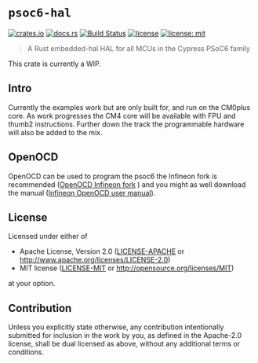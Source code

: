 # `psoc6-hal`

[![crates.io](https://img.shields.io/crates/v/psoc6-hal.svg)](https://crates.io/crates/psoc6-hal)
[![docs.rs](https://docs.rs/psoc6-hal/badge.svg)](https://docs.rs/psoc6-hal/)
[![Build Status](https://travis-ci.com/psoc-rs/psoc6-hal.svg?branch=master)](https://travis-ci.com/psoc-rs/psoc6-hal)
[![license](https://img.shields.io/badge/license-apache%202.0-blue.svg)](https://opensource.org/licenses/apache-2.0)
[![license: mit](https://img.shields.io/badge/license-mit-yellow.svg)](https://opensource.org/licenses/mit)

> A Rust embedded-hal HAL for all MCUs in the Cypress PSoC6 family

This crate is currently a WIP.

## Intro
Currently the examples work but are only built for, and run on the
CM0plus core. As work progresses the CM4 core will be available with
FPU and thumb2 instructions. Further down the track the programmable
hardware will also be added to the mix.

## OpenOCD
OpenOCD can be used to program the psoc6 the Infineon fork is
recommended ([OpenOCD Infineon fork](https://github.com/Infineon/openocd) )
and you might as well download the manual ([Infineon OpenOCD user manual](https://www.infineon.com/dgdl/Infineon-Infineon_Programmer_2.1_OpenOCD_CLI_User_Guide-Software-v01_00-EN.pdf?fileId=8ac78c8c7e7124d1017e914972291587)).

## License

Licensed under either of

 * Apache License, Version 2.0
   ([LICENSE-APACHE](LICENSE-APACHE) or http://www.apache.org/licenses/LICENSE-2.0)
 * MIT license
   ([LICENSE-MIT](LICENSE-MIT) or http://opensource.org/licenses/MIT)

at your option.

## Contribution

Unless you explicitly state otherwise, any contribution intentionally submitted
for inclusion in the work by you, as defined in the Apache-2.0 license, shall be
dual licensed as above, without any additional terms or conditions.
